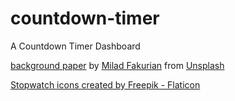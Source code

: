 # countdown-timer

A Countdown Timer Dashboard

[background paper](https://unsplash.com/photos/nY14Fs8pxT8) by [Milad Fakurian](https://unsplash.com/@fakurian) from [Unsplash](https://unsplash.com/)

[Stopwatch icons created by Freepik - Flaticon](https://www.flaticon.com/free-icon/stopwatch_1482320?term=digital+stopwatch&page=1&position=1&origin=search&related_id=1482320)
